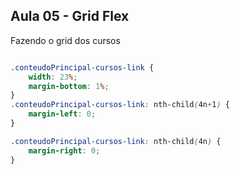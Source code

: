 ## Aula 05 - Grid Flex

Fazendo o grid dos cursos

```css

.conteudoPrincipal-cursos-link {
    width: 23%;
    margin-bottom: 1%;
}
.conteudoPrincipal-cursos-link: nth-child(4n+1) {
    margin-left: 0;
}

.conteudoPrincipal-cursos-link: nth-child(4n) {
    margin-right: 0;
}

```
